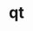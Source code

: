 ---
title: "qt"
layout: cache
categories: [package, develop-2024-06-16]
meta: {"versions": ["5.15.14"], "compilers": ["gcc@=11.1.0"], "oss": ["ubuntu20.04"], "platforms": ["linux"], "targets": ["x86_64_v3"], "stacks": ["data-vis-sdk", "root"], "num_specs": 1, "num_specs_by_stack": {"root": 1, "data-vis-sdk": 1}}
spec_details: [{"hash": "iket2kjjvxjsrqxlsuffbiatc35wt3m2", "compiler": "gcc@=11.1.0", "versions": ["5.15.14"], "os": "ubuntu20.04", "platform": "linux", "target": "x86_64_v3", "variants": ["build_system=generic", "~dbus", "~debug", "~doc", "~examples", "~framework", "~gtk", "+gui", "~location", "+opengl", "patches=2081e9c,51aeba5,75bcb42,78c70fb,7f34d48,84b0991,8cd4be9,9378afd", "~phonon", "+shared", "+sql", "+ssl", "+tools", "~webkit"], "stacks": ["root", "data-vis-sdk"], "size": "-", "tarball": "https://binaries.spack.io/releases/develop-2024-06-16/build_cache/linux-ubuntu20.04-x86_64_v3/gcc-11.1.0/qt-5.15.14/linux-ubuntu20.04-x86_64_v3-gcc-11.1.0-qt-5.15.14-iket2kjjvxjsrqxlsuffbiatc35wt3m2.spack"}]
---